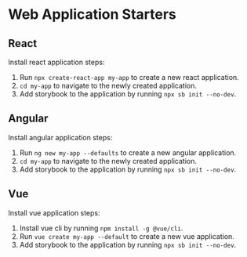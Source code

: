 # Web Application Starters

## React

Install react application steps:

1. Run `npx create-react-app my-app` to create a new react application.
2. `cd my-app` to navigate to the newly created application.
3. Add storybook to the application by running `npx sb init --no-dev`.

## Angular

Install angular application steps:

1. Run `ng new my-app --defaults` to create a new angular application.
2. `cd my-app` to navigate to the newly created application.
3. Add storybook to the application by running `npx sb init --no-dev`.

## Vue

Install vue application steps:

1. Install vue cli by running `npm install -g @vue/cli`.
2. Run `vue create my-app --default` to create a new vue application.
3. Add storybook to the application by running `npx sb init --no-dev`.

